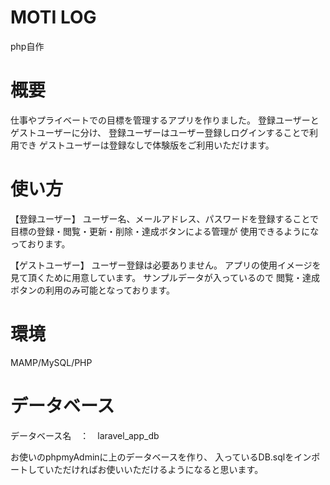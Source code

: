 # MOTI LOG 
php自作
# 概要
仕事やプライベートでの目標を管理するアプリを作りました。
登録ユーザーとゲストユーザーに分け、
登録ユーザーはユーザー登録しログインすることで利用でき
ゲストユーザーは登録なしで体験版をご利用いただけます。
# 使い方
【登録ユーザー】
ユーザー名、メールアドレス、パスワードを登録することで
目標の登録・閲覧・更新・削除・達成ボタンによる管理が
使用できるようになっております。

【ゲストユーザー】
ユーザー登録は必要ありません。
アプリの使用イメージを見て頂くために用意しています。
サンプルデータが入っているので
閲覧・達成ボタンの利用のみ可能となっております。

# 環境
MAMP/MySQL/PHP
# データベース
データベース名　：　laravel_app_db

お使いのphpmyAdminに上のデータベースを作り、
入っているDB.sqlをインポートしていただければお使いいただけるようになると思います。
